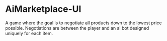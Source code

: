 # AiMarketplace-UI
A game where the goal is to negotiate all products down to the lowest price possible. Negotiations are between the player and an ai bot designed uniquely for each item.
